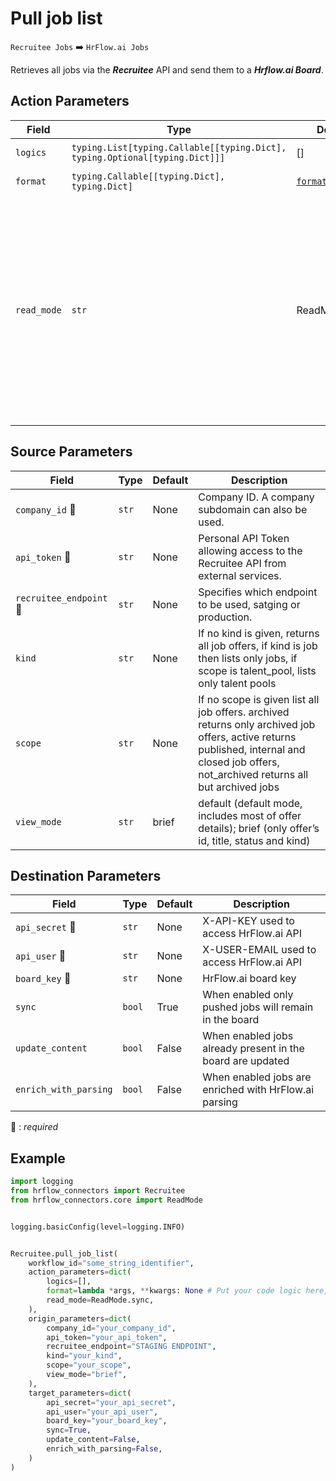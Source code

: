 # Pull job list
`Recruitee Jobs` :arrow_right: `HrFlow.ai Jobs`

Retrieves all jobs via the ***Recruitee*** API and send them to a ***Hrflow.ai Board***.



## Action Parameters

| Field | Type | Default | Description |
| ----- | ---- | ------- | ----------- |
| `logics`  | `typing.List[typing.Callable[[typing.Dict], typing.Optional[typing.Dict]]]` | [] | List of logic functions |
| `format`  | `typing.Callable[[typing.Dict], typing.Dict]` | [`format_job`](../connector.py#L177) | Formatting function |
| `read_mode`  | `str` | ReadMode.sync | If 'incremental' then `read_from` of the last run is given to Origin Warehouse during read. **The actual behavior depends on implementation of read**. In 'sync' mode `read_from` is neither fetched nor given to Origin Warehouse during read. |

## Source Parameters

| Field | Type | Default | Description |
| ----- | ---- | ------- | ----------- |
| `company_id` :red_circle: | `str` | None | Company ID. A company subdomain can also be used. |
| `api_token` :red_circle: | `str` | None | Personal API Token allowing access to the Recruitee API from external services. |
| `recruitee_endpoint` :red_circle: | `str` | None | Specifies which endpoint to be used, satging or production. |
| `kind`  | `str` | None | If no kind is given, returns all job offers, if kind is job then lists only jobs, if scope is talent_pool, lists only talent pools |
| `scope`  | `str` | None | If no scope is given list all job offers. archived returns only archived job offers, active returns published, internal and closed job offers, not_archived returns all but archived jobs |
| `view_mode`  | `str` | brief | default (default mode, includes most of offer details); brief (only offer’s id, title, status and kind) |

## Destination Parameters

| Field | Type | Default | Description |
| ----- | ---- | ------- | ----------- |
| `api_secret` :red_circle: | `str` | None | X-API-KEY used to access HrFlow.ai API |
| `api_user` :red_circle: | `str` | None | X-USER-EMAIL used to access HrFlow.ai API |
| `board_key` :red_circle: | `str` | None | HrFlow.ai board key |
| `sync`  | `bool` | True | When enabled only pushed jobs will remain in the board |
| `update_content`  | `bool` | False | When enabled jobs already present in the board are updated |
| `enrich_with_parsing`  | `bool` | False | When enabled jobs are enriched with HrFlow.ai parsing |

:red_circle: : *required*

## Example

```python
import logging
from hrflow_connectors import Recruitee
from hrflow_connectors.core import ReadMode


logging.basicConfig(level=logging.INFO)


Recruitee.pull_job_list(
    workflow_id="some_string_identifier",
    action_parameters=dict(
        logics=[],
        format=lambda *args, **kwargs: None # Put your code logic here,
        read_mode=ReadMode.sync,
    ),
    origin_parameters=dict(
        company_id="your_company_id",
        api_token="your_api_token",
        recruitee_endpoint="STAGING ENDPOINT",
        kind="your_kind",
        scope="your_scope",
        view_mode="brief",
    ),
    target_parameters=dict(
        api_secret="your_api_secret",
        api_user="your_api_user",
        board_key="your_board_key",
        sync=True,
        update_content=False,
        enrich_with_parsing=False,
    )
)
```